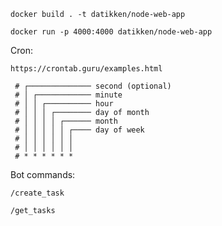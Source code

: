 ```docker build . -t datikken/node-web-app```

```docker run -p 4000:4000 datikken/node-web-app```

Cron:

```
https://crontab.guru/examples.html

 # ┌────────────── second (optional)
 # │ ┌──────────── minute
 # │ │ ┌────────── hour
 # │ │ │ ┌──────── day of month
 # │ │ │ │ ┌────── month
 # │ │ │ │ │ ┌──── day of week
 # │ │ │ │ │ │
 # │ │ │ │ │ │
 # * * * * * *
```

Bot commands:
```
/create_task
```
```
/get_tasks
```
